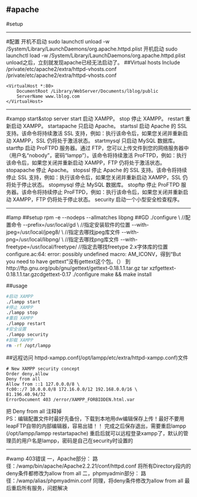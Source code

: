 #apache
---
#setup

---
#配置
开机不启动
sudo launchctl unload -w /System/Library/LaunchDaemons/org.apache.httpd.plist
开机启动
sudo launchctl load -w /System/Library/LaunchDaemons/org.apache.httpd.plist
unload之后，立刻就发现apache已经无法启动了。
##Virtual hosts
Include /private/etc/apache2/extra/httpd-vhosts.conf
/private/etc/apache2/extra/httpd-vhosts.conf
```
<VirtualHost *:80>
    DocumentRoot /Library/WebServer/Documents/lblog/public
    ServerName www.lblog.com
</VirtualHost>
```

---
#xampp
start&stop server
start   启动 XAMPP。
stop    停止 XAMPP。
restart     重新启动 XAMPP。
startapache     只启动 Apache。
startssl    启动 Apache 的 SSL 支持。该命令将持续激活 SSL 支持，例如：执行该命令后，如果您关闭并重新启动 XAMPP，SSL 仍将处于激活状态。
startmysql  只启动 MySQL 数据库。
startftp    启动 ProFTPD 服务器。通过 FTP，您可以上传文件到您的网络服务器中（用户名“nobody”，密码“lampp”）。该命令将持续激活 ProFTPD，例如：执行该命令后，如果您关闭并重新启动 XAMPP，FTP 仍将处于激活状态。
stopapache  停止 Apache。
stopssl     停止 Apache 的 SSL 支持。该命令将持续停止 SSL 支持，例如：执行该命令后，如果您关闭并重新启动 XAMPP，SSL 仍将处于停止状态。
stopmysql   停止 MySQL 数据库。
stopftp     停止 ProFTPD 服务器。该命令将持续停止 ProFTPD，例如：执行该命令后，如果您关闭并重新启动 XAMPP，FTP 仍将处于停止状态。
security    启动一个小型安全检查程序。

---
#lamp
##setup
rpm -e  --nodeps --allmatches
libpng
##GD
./configure \  //配置命令
--prefix=/usr/local/gd \  //指定安装软件的位置
--with-jpeg=/usr/local/jpeg8/ \  //指定去哪找jpeg库文件
--with-png=/usr/local/libpng/ \  //指定去哪找png库文件
--with-freetype=/usr/local/freetype/   //指定去哪找freetype 2.x字体库的位置
configure.ac:64: error: possibly undefined macro: AM_ICONV，得到“But you need to have gettext”没有gettext这个包。（）
到http://ftp.gnu.org/pub/gnu/gettext/gettext-0.18.1.1.tar.gz
tar xzfgettext-0.18.1.1.tar.gzcdgettext-0.17
./configure
make && make install

##usage
```bash
#启动 XAMPP
./lampp start
#停止 XAMPP
./lampp stop
#重启 XAMPP
./lampp restart
#安全设置
./lampp security
#卸载 XAMPP
rm -rf /opt/lampp
```
##远程访问
httpd-xampp.conf(/opt/lampp/etc/extra/httpd-xampp.conf)文件
```
# New XAMPP security concept
Order deny,allow
Deny from all
Allow from ::1 127.0.0.0/8 \
fc00::/7 10.0.0.0/8 172.16.0.0/12 192.168.0.0/16 \
81.196.40.94/32
ErrorDocument 403 /error/XAMPP_FORBIDDEN.html.var
```
把 Deny from all 注释掉     
PS：编辑配置文件时最好先备份，下载到本地用dw编辑保存上传！最好不要用leapFTP自带的内部编辑器，容易出错！！
完成之后保存退出，需要重启lampp (/opt/lampp/lampp restartapache)
重启后就可以远程登录xampp了，默认的管理员的用户名是lampp，密码是自己在security时设置的






---
#wamp
403错误
一，Apache部分：
路径：/wamp/bin/apache/Apache2.2.21/conf/httpd.conf
将所有Directory段内的deny条件都修改为allow from all
二，phpmyadmin部分：
路径：/wamp/alias/phpmyadmin.conf
同理，将deny条件修改为allow from all
最后重启所有服务，问题解决




